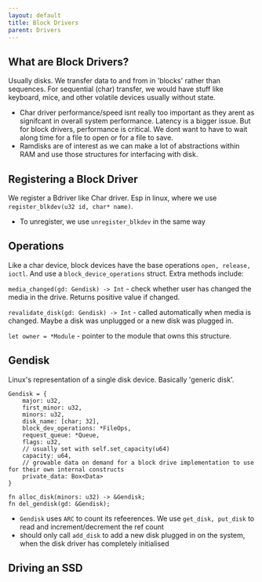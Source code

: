 ```yaml
---
layout: default
title: Block Drivers
parent: Drivers
---
```


## What are Block Drivers?

Usually disks. We transfer data to and from in 'blocks' rather than sequences. For sequential (char) transfer, we would have stuff like keyboard, mice, and other volatile devices usually without state.

- Char driver performance/speed isnt really too important as they arent as signifcant in overall system performance. Latency is a bigger issue. But for block drivers, performance is critical. We dont want to have to wait along time for a file to open or for a file to save.
- Ramdisks are of interest as we can make a lot of abstractions within RAM and use those structures for interfacing with disk.

## Registering a Block Driver

We register a Bdriver like Char driver. Esp in linux, where we use `register_blkdev(u32 id, char* name)`.

- To unregister, we use `unregister_blkdev` in the same way

## Operations

Like a char device, block devices have the base operations `open, release, ioctl`. And use a `block_device_operations` struct. Extra methods include:

`media_changed(gd: Gendisk) -> Int` - check whether user has changed the media in the drive. Returns positive value if changed.

`revalidate_disk(gd: Gendisk) -> Int` - called automatically when media is changed. Maybe a disk was unplugged or a new disk was plugged in.

`let owner = *Module` - pointer to the module that owns this structure.

## Gendisk

Linux's representation of a single disk device. Basically 'generic disk'.

```
Gendisk = {
    major: u32,
    first_minor: u32,
    minors: u32,
    disk_name: [char; 32],
    block_dev_operations: *FileOps,
    request_queue: *Queue,
    flags: u32,
    // usually set with self.set_capacity(u64)
    capacity: u64,
    // growable data on demand for a block drive implementation to use for their own internal constructs
    private_data: Box<Data>
}

fn alloc_disk(minors: u32) -> &Gendisk;
fn del_gendisk(gd: &Gendisk);
```

- `Gendisk` uses `ARC` to count its refeerences. We use `get_disk, put_disk` to read and increment/decrement the ref count
- should only call `add_disk` to add a new disk plugged in on the system, when the disk driver has completely initialised

## Driving an SSD


